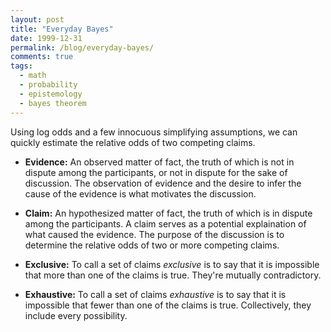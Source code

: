 ```yaml
---
layout: post
title: "Everyday Bayes"
date: 1999-12-31
permalink: /blog/everyday-bayes/
comments: true
tags:
  - math
  - probability
  - epistemology
  - bayes theorem
---
```


Using log odds and a few innocuous simplifying assumptions, we can quickly estimate the relative odds of two competing claims.

<!--break-->

- **Evidence:**
  An observed matter of fact, the truth of which is not in dispute among the participants, or not in dispute for the sake of discussion.
  The observation of evidence and the desire to infer the cause of the evidence is what motivates the discussion.

- **Claim:**
  An hypothesized matter of fact, the truth of which is in dispute among the participants.
  A claim serves as a potential explaination of what caused the evidence.
  The purpose of the discussion is to determine the relative odds of two or more competing claims.

- **Exclusive:**
  To call a set of claims _exclusive_ is to say that it is impossible that more than one of the claims is true.
  They're mutually contradictory.

- **Exhaustive:**
  To call a set of claims _exhaustive_ is to say that it is impossible that fewer than one of the claims is true.
  Collectively, they include every possibility.
